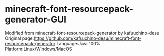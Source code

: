 # minecraft-font-resourcepack-generator-GUI
Modified from minecraft-font-resourcepack-generator by kafuuchino-desu
Original page:https://github.com/kafuuchino-desu/minecraft-font-resourcepack-generator
Language:Java 100%
Platform:Linux/Windows/MacOS
